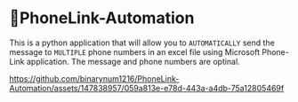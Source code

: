 
# 📱PhoneLink-Automation
This is a python application that will allow you to `AUTOMATICALLY` send the message to `MULTIPLE` phone numbers in an excel file using Microsoft Phone-Link application.
The message and phone numbers are optinal.

https://github.com/binarynum1216/PhoneLink-Automation/assets/147838957/059a813e-e78d-443a-a4db-75a12805469f



